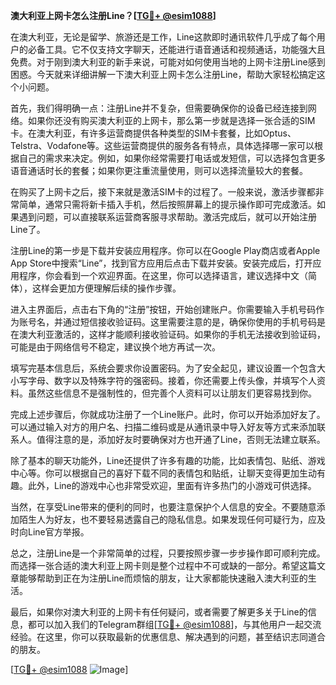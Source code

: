 **澳大利亚上网卡怎么注册Line？[[TG💪+ @esim1088](https://t.me/s/esim1088)]**

在澳大利亚，无论是留学、旅游还是工作，Line这款即时通讯软件几乎成了每个用户的必备工具。它不仅支持文字聊天，还能进行语音通话和视频通话，功能强大且免费。对于刚到澳大利亚的新手来说，可能对如何使用当地的上网卡注册Line感到困惑。今天就来详细讲解一下澳大利亚上网卡怎么注册Line，帮助大家轻松搞定这个小问题。

首先，我们得明确一点：注册Line并不复杂，但需要确保你的设备已经连接到网络。如果你还没有购买澳大利亚的上网卡，那么第一步就是选择一张合适的SIM卡。在澳大利亚，有许多运营商提供各种类型的SIM卡套餐，比如Optus、Telstra、Vodafone等。这些运营商提供的服务各有特点，具体选择哪一家可以根据自己的需求来决定。例如，如果你经常需要打电话或发短信，可以选择包含更多语音通话时长的套餐；如果你更注重流量使用，则可以选择流量较大的套餐。

在购买了上网卡之后，接下来就是激活SIM卡的过程了。一般来说，激活步骤都非常简单，通常只需将新卡插入手机，然后按照屏幕上的提示操作即可完成激活。如果遇到问题，可以直接联系运营商客服寻求帮助。激活完成后，就可以开始注册Line了。

注册Line的第一步是下载并安装应用程序。你可以在Google Play商店或者Apple App Store中搜索“Line”，找到官方应用后点击下载并安装。安装完成后，打开应用程序，你会看到一个欢迎界面。在这里，你可以选择语言，建议选择中文（简体），这样会更加方便理解后续的操作步骤。

进入主界面后，点击右下角的“注册”按钮，开始创建账户。你需要输入手机号码作为账号名，并通过短信接收验证码。这里需要注意的是，确保你使用的手机号码是在澳大利亚激活的，这样才能顺利接收验证码。如果你的手机无法接收到验证码，可能是由于网络信号不稳定，建议换个地方再试一次。

填写完基本信息后，系统会要求你设置密码。为了安全起见，建议设置一个包含大小写字母、数字以及特殊字符的强密码。接着，你还需要上传头像，并填写个人资料。虽然这些信息不是强制性的，但完善个人资料可以让朋友们更容易找到你。

完成上述步骤后，你就成功注册了一个Line账户。此时，你可以开始添加好友了。可以通过输入对方的用户名、扫描二维码或是从通讯录中导入好友等方式来添加联系人。值得注意的是，添加好友时要确保对方也开通了Line，否则无法建立联系。

除了基本的聊天功能外，Line还提供了许多有趣的功能，比如表情包、贴纸、游戏中心等。你可以根据自己的喜好下载不同的表情包和贴纸，让聊天变得更加生动有趣。此外，Line的游戏中心也非常受欢迎，里面有许多热门的小游戏可供选择。

当然，在享受Line带来的便利的同时，也要注意保护个人信息的安全。不要随意添加陌生人为好友，也不要轻易透露自己的隐私信息。如果发现任何可疑行为，应及时向Line官方举报。

总之，注册Line是一个非常简单的过程，只要按照步骤一步步操作即可顺利完成。而选择一张合适的澳大利亚上网卡则是整个过程中不可或缺的一部分。希望这篇文章能够帮助到正在为注册Line而烦恼的朋友，让大家都能快速融入澳大利亚的生活。

最后，如果你对澳大利亚的上网卡有任何疑问，或者需要了解更多关于Line的信息，都可以加入我们的Telegram群组[[TG💪+ @esim1088](https://t.me/s/esim1088)]，与其他用户一起交流经验。在这里，你可以获取最新的优惠信息、解决遇到的问题，甚至结识志同道合的朋友。

[[TG💪+ @esim1088](https://t.me/s/esim1088) ![Image](https://i.postimg.cc/4NQfJmqS/Snipaste-2025-05-13-00-14-12.png)]